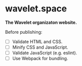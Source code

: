 # wavelet.space

**The Wavelet organizaton website.**

Before publishing:
- [ ] Validate HTML and CSS.
- [ ] Minify CSS and JavaScript.
- [ ] Validate JavaScript (e.g. eslint).
- [ ] Use Webpack for bundling.
